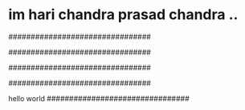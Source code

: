 # im hari chandra prasad chandra ..
################################

################################

################################

################################

 hello world
################################